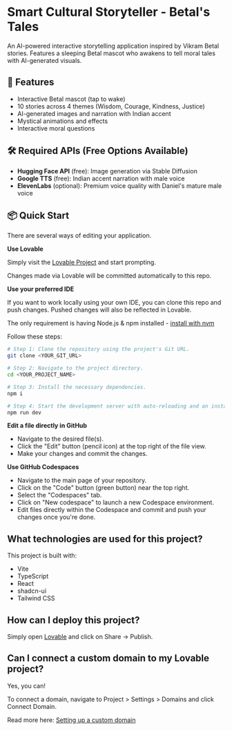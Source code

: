 # Smart Cultural Storyteller - Betal's Tales

An AI-powered interactive storytelling application inspired by Vikram Betal stories. Features a sleeping Betal mascot who awakens to tell moral tales with AI-generated visuals.

## 🎯 Features
- Interactive Betal mascot (tap to wake)
- 10 stories across 4 themes (Wisdom, Courage, Kindness, Justice)
- AI-generated images and narration with Indian accent
- Mystical animations and effects
- Interactive moral questions

## 🛠 Required APIs (Free Options Available)
- **Hugging Face API** (free): Image generation via Stable Diffusion
- **Google TTS** (free): Indian accent narration with male voice  
- **ElevenLabs** (optional): Premium voice quality with Daniel's mature male voice

## 📦 Quick Start

There are several ways of editing your application.

**Use Lovable**

Simply visit the [Lovable Project](https://lovable.dev/projects/9d3117c4-43ad-4658-9843-364ff1e8207e) and start prompting.

Changes made via Lovable will be committed automatically to this repo.

**Use your preferred IDE**

If you want to work locally using your own IDE, you can clone this repo and push changes. Pushed changes will also be reflected in Lovable.

The only requirement is having Node.js & npm installed - [install with nvm](https://github.com/nvm-sh/nvm#installing-and-updating)

Follow these steps:

```sh
# Step 1: Clone the repository using the project's Git URL.
git clone <YOUR_GIT_URL>

# Step 2: Navigate to the project directory.
cd <YOUR_PROJECT_NAME>

# Step 3: Install the necessary dependencies.
npm i

# Step 4: Start the development server with auto-reloading and an instant preview.
npm run dev
```

**Edit a file directly in GitHub**

- Navigate to the desired file(s).
- Click the "Edit" button (pencil icon) at the top right of the file view.
- Make your changes and commit the changes.

**Use GitHub Codespaces**

- Navigate to the main page of your repository.
- Click on the "Code" button (green button) near the top right.
- Select the "Codespaces" tab.
- Click on "New codespace" to launch a new Codespace environment.
- Edit files directly within the Codespace and commit and push your changes once you're done.

## What technologies are used for this project?

This project is built with:

- Vite
- TypeScript
- React
- shadcn-ui
- Tailwind CSS

## How can I deploy this project?

Simply open [Lovable](https://lovable.dev/projects/9d3117c4-43ad-4658-9843-364ff1e8207e) and click on Share -> Publish.

## Can I connect a custom domain to my Lovable project?

Yes, you can!

To connect a domain, navigate to Project > Settings > Domains and click Connect Domain.

Read more here: [Setting up a custom domain](https://docs.lovable.dev/tips-tricks/custom-domain#step-by-step-guide)
